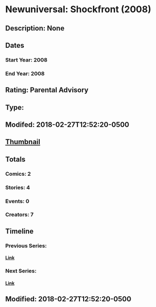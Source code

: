 # Newuniversal: Shockfront (2008)
## Description: None
## Dates
### Start Year: 2008
### End Year: 2008
## Rating: Parental Advisory
## Type: 
## Modifed: 2018-02-27T12:52:20-0500
## [Thumbnail](http://i.annihil.us/u/prod/marvel/i/mg/f/10/5a959aacbb72a.jpg)
## Totals
### Comics: 2
### Stories: 4
### Events: 0
### Creators: 7
## Timeline
### Previous Series: 
#### [Link]()
### Next Series: 
#### [Link]()
## Modified: 2018-02-27T12:52:20-0500
